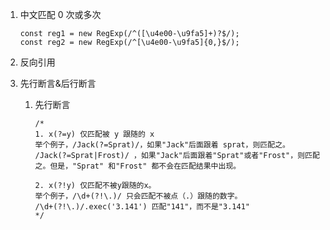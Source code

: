 1. 中文匹配 0 次或多次

   ```tsx
   const reg1 = new RegExp(/^([\u4e00-\u9fa5]+)?$/);
   const reg2 = new RegExp(/^[\u4e00-\u9fa5]{0,}$/);
   ```

2. 反向引用
3. 先行断言&后行断言

   1. 先行断言

      ```tsx
      /*
      1. x(?=y) 仅匹配被 y 跟随的 x
      举个例子，/Jack(?=Sprat)/，如果"Jack"后面跟着 sprat，则匹配之。
      /Jack(?=Sprat|Frost)/ ，如果"Jack"后面跟着"Sprat"或者"Frost"，则匹配之。但是，"Sprat" 和"Frost" 都不会在匹配结果中出现。
      
      2. x(?!y) 仅匹配不被y跟随的x。
      举个例子，/\d+(?!\.)/ 只会匹配不被点（.）跟随的数字。
      /\d+(?!\.)/.exec('3.141') 匹配"141"，而不是"3.141"
      */
      ```
